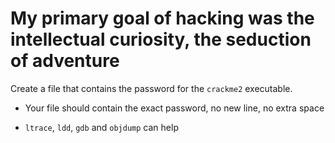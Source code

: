 # My primary goal of hacking was the intellectual curiosity, the seduction of adventure

Create a file that contains the password for the `crackme2` executable.



- Your file should contain the exact password, no new line, no extra space

- `ltrace`, `ldd`, `gdb` and `objdump` can help
